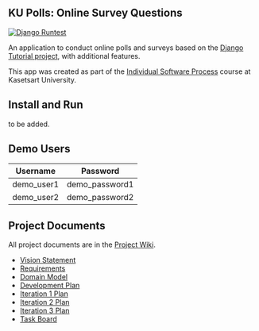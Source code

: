## KU Polls: Online Survey Questions 

[![Django Runtest](https://github.com/Pichayanon/ku-polls/actions/workflows/django-runtest.yml/badge.svg)](https://github.com/Pichayanon/ku-polls/actions/workflows/django-runtest.yml)

An application to conduct online polls and surveys based
on the [Django Tutorial project][django-tutorial], with
additional features.

This app was created as part of the [Individual Software Process](
https://cpske.github.io/ISP) course at Kasetsart University.

## Install and Run

to be added.

## Demo Users
| Username   | Password       |
|------------|----------------|
| demo_user1 | demo_password1 |
| demo_user2 | demo_password2 |

## Project Documents

All project documents are in the [Project Wiki](../../wiki/Home).

- [Vision Statement](../../wiki/Vision-Statement)
- [Requirements](../../wiki/Requirements)
- [Domain Model](../../wiki/Domain-Model)
- [Development Plan](../../wiki/Development-Plan)
- [Iteration 1 Plan](../../wiki/Iteration-1-Plan)
- [Iteration 2 Plan](../../wiki/Iteration-2-Plan)
- [Iteration 3 Plan](../../wiki/Iteration-3-Plan)
- [Task Board](https://github.com/users/Pichayanon/projects/1)

[django-tutorial]: https://docs.djangoproject.com/en/4.1/intro/tutorial01/